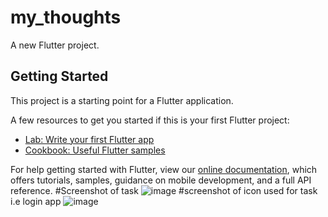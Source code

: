 # my_thoughts

A new Flutter project.

## Getting Started

This project is a starting point for a Flutter application.

A few resources to get you started if this is your first Flutter project:

- [Lab: Write your first Flutter app](https://flutter.dev/docs/get-started/codelab)
- [Cookbook: Useful Flutter samples](https://flutter.dev/docs/cookbook)

For help getting started with Flutter, view our
[online documentation](https://flutter.dev/docs), which offers tutorials,
samples, guidance on mobile development, and a full API reference.
#Screenshot of task
![image](https://user-images.githubusercontent.com/84351782/133886442-e3705c97-fdb4-4130-8acb-76c645ec2c60.png)
#screenshot of icon used for task i.e login app
![image](https://user-images.githubusercontent.com/84351782/133886877-7b462b92-e9f9-4178-8f10-4475d5e46250.png)
